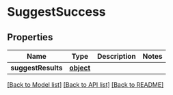 # SuggestSuccess

## Properties
Name | Type | Description | Notes
------------ | ------------- | ------------- | -------------
**suggestResults** | [**object**](.md) |  | 

[[Back to Model list]](../README.md#documentation-for-models) [[Back to API list]](../README.md#documentation-for-api-endpoints) [[Back to README]](../README.md)



